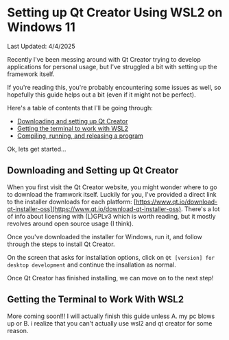 # Setting up Qt Creator Using WSL2 on Windows 11

Last Updated: 4/4/2025

Recently I've been messing around with Qt Creator trying to develop applications for personal usage, but I've struggled a bit with setting up the framework itself.

If you're reading this, you're probably encountering some issues as well, so hopefully this guide helps out a bit (even if it might not be perfect).

Here's a table of contents that I'll be going through:

- [Downloading and setting up Qt Creator](#downloading-and-setting-up-qt-creator)
- [Getting the terminal to work with WSL2](#getting-the-terminal-to-work-with-wsl2)
- [Compiling, running, and releasing a program](#compiling,-running,-and-releasing-a-program)

Ok, lets get started...

## Downloading and Setting up Qt Creator
When you first visit the Qt Creator website, you might wonder where to go to download the framwork itself.
Luckily for you, I've provided a direct link to the installer downloads for each platform: [https://www.qt.io/download-qt-installer-oss](https://www.qt.io/download-qt-installer-oss).
There's a lot of info about licensing with (L)GPLv3 which is worth reading, but it mostly revolves around open source usage (I think).

Once you've downloaded the installer for Windows, run it, and follow through the steps to install Qt Creator.

On the screen that asks for installation options, click on ```Qt [version] for desktop development``` and continue the insallation as normal.

Once Qt Creator has finished installing, we can move on to the next step!

## Getting the Terminal to Work With WSL2
More coming soon!!! I will actually finish this guide unless A. my pc blows up or B. i realize that you can't actually use wsl2 and qt creator for some reason.




